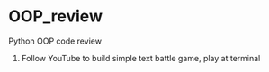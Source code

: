 # OOP_review
 
Python OOP code review

1. Follow YouTube to build simple text battle game, play at terminal